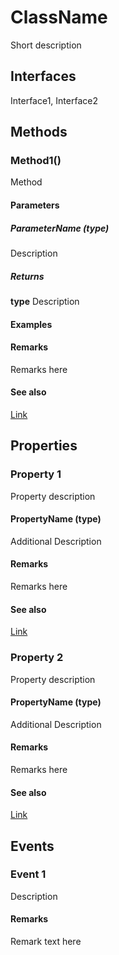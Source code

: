 # ClassName
Short description
## Interfaces
Interface1, Interface2
## Methods
### Method1()
Method 
#### Parameters
##### ParameterName (type)
Description
##### Returns
**type**
Description
#### Examples
#### Remarks
Remarks here
#### See also
[Link](Link)
## Properties
### Property 1
Property description
#### PropertyName (type)
Additional Description
#### Remarks
Remarks here
#### See also
[Link](Link)
### Property 2
Property description
#### PropertyName (type)
Additional Description
#### Remarks
Remarks here
#### See also
[Link](Link)
## Events
### Event 1
Description
#### Remarks
Remark text here
